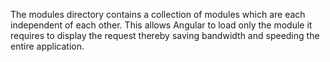 The modules directory contains a collection of modules which are each independent of each other. This allows Angular to load only the module it requires to display the request thereby saving bandwidth and speeding the entire application.
